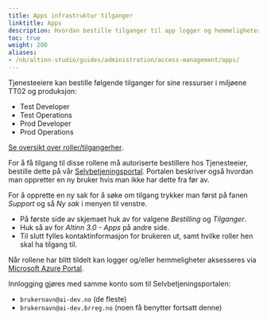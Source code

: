 ```yaml
---
title: Apps infrastruktur tilganger
linktitle: Apps
description: Hvordan bestille tilganger til app logger og hemmeligheter.
toc: true
weight: 200
aliases: 
- /nb/altinn-studio/guides/administration/access-management/apps/
---
```


Tjenesteeiere kan bestille følgende tilganger for sine ressurser i miljøene TT02 og produksjon:

- Test Developer
- Test Operations
- Prod Developer
- Prod Operations

[Se oversikt over roller/tilgangerher](../../../../reference/access-management/apps/).

For å få tilgang til disse rollene må autoriserte bestillere hos Tjenesteeier, bestille dette på vår [Selvbetjeningsportal](https://www.altinndigital.no/oversikt).
Portalen beskriver også hvordan man oppretter en ny bruker hvis man ikke har dette fra før av.

For å opprette en ny sak for å søke om tilgang trykker man først på fanen _Support_ og så _Ny sak_ i menyen til venstre.
* På første side av skjemaet huk av for valgene _Bestilling_ og _Tilganger_.
* Huk så av for _Altinn 3.0 - Apps_ på andre side.
* Til slutt fylles kontaktinformasjon for brukeren ut, samt hvilke roller hen skal ha tilgang til.

Når rollene har blitt tildelt kan logger og/eller hemmeligheter aksesseres via [Microsoft Azure Portal](https://portal.azure.com).

Innlogging gjøres med samme konto som til Selvbetjeningsportalen:

- `brukernavn@ai-dev.no` (de fleste)
- `brukernavn@ai-dev.brreg.no` (noen få benytter fortsatt denne)
